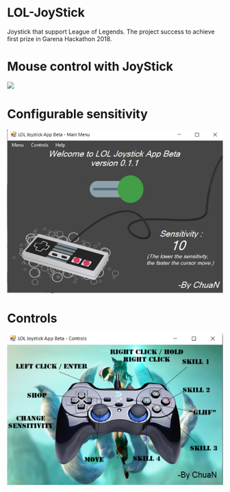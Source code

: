 # LOL-JoyStick
Joystick that support League of Legends. The project success to achieve first prize in Garena Hackathon 2018.

# Mouse control with JoyStick
![](https://github.com/ChuaN15/LOL-JoyStick/blob/master/IMG-2983-Trim.gif)

# Configurable sensitivity
![](https://raw.githubusercontent.com/ChuaN15/LOL-JoyStick/master/Capture1.PNG)

# Controls
![](https://raw.githubusercontent.com/ChuaN15/LOL-JoyStick/master/Capture.PNG)  
